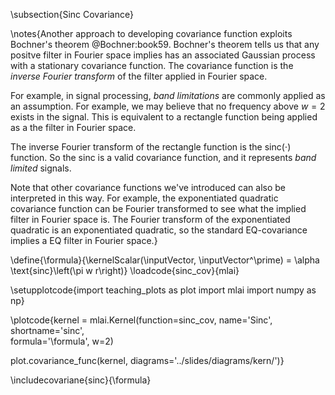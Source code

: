 \subsection{Sinc Covariance}

\notes{Another approach to developing covariance function exploits Bochner's theorem @Bochner:book59. Bochner's theorem tells us that any positve filter in Fourier space implies has an associated Gaussian process with a stationary covariance function. The covariance function is the *inverse Fourier transform* of the filter applied in Fourier space.

For example, in signal processing, *band limitations* are commonly applied as an assumption. For example, we may believe that no frequency above $w=2$ exists in the signal. This is equivalent to a rectangle function being applied as a the filter in Fourier space. 

The inverse Fourier transform of the rectangle function is the $\text{sinc}(\cdot)$ function. So the sinc is a valid covariance function, and it represents *band limited* signals.

Note that other covariance functions we've introduced can also be interpreted in this way. For example, the exponentiated quadratic covariance function can be Fourier transformed to see what the implied filter in Fourier space is. The Fourier transform of the exponentiated quadratic is an exponentiated quadratic, so the standard EQ-covariance implies a EQ filter in Fourier space.}

\define{\formula}{\kernelScalar(\inputVector, \inputVector^\prime) = \alpha \text{sinc}\left(\pi w r\right)}
\loadcode{sinc_cov}{mlai}

\setupplotcode{import teaching_plots as plot
import mlai
import numpy as np}

\plotcode{kernel = mlai.Kernel(function=sinc_cov,
                     name='Sinc',
                     shortname='sinc',					 
                     formula='\formula',
					 w=2)
					 
plot.covariance_func(kernel, diagrams='../slides/diagrams/kern/')}


\includecovariane{sinc}{\formula}
